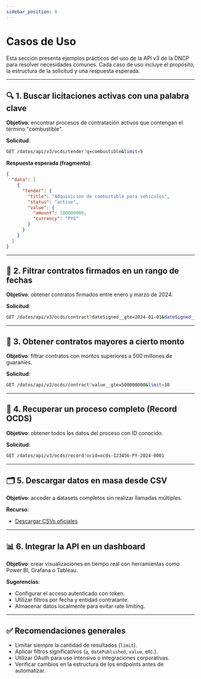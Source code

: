 ```yaml
---
sidebar_position: 8
---
```


# Casos de Uso

Esta sección presenta ejemplos prácticos del uso de la API v3 de la DNCP para resolver necesidades comunes. Cada caso de uso incluye el propósito, la estructura de la solicitud y una respuesta esperada.

---

## 🔍 1. Buscar licitaciones activas con una palabra clave

**Objetivo**: encontrar procesos de contratación activos que contengan el término "combustible".

**Solicitud**:
```bash
GET /datos/api/v3/ocds/tender?q=combustible&limit=5
```

**Respuesta esperada (fragmento)**:
```json
{
  "data": [
    {
      "tender": {
        "title": "Adquisición de combustible para vehículos",
        "status": "active",
        "value": {
          "amount": 100000000,
          "currency": "PYG"
        }
      }
    }
  ]
}
```

---

## 📅 2. Filtrar contratos firmados en un rango de fechas

**Objetivo**: obtener contratos firmados entre enero y marzo de 2024.

**Solicitud**:
```bash
GET /datos/api/v3/ocds/contract?dateSigned__gte=2024-01-01&dateSigned__lte=2024-03-31&limit=10
```

---

## 💸 3. Obtener contratos mayores a cierto monto

**Objetivo**: filtrar contratos con montos superiores a 500 millones de guaraníes.

**Solicitud**:
```bash
GET /datos/api/v3/ocds/contract?value__gte=500000000&limit=10
```

---

## 🧾 4. Recuperar un proceso completo (Record OCDS)

**Objetivo**: obtener todos los datos del proceso con ID conocido.

**Solicitud**:
```bash
GET /datos/api/v3/ocds/record?ocid=ocds-123456-PY-2024-0001
```

---

## 🗂️ 5. Descargar datos en masa desde CSV

**Objetivo**: acceder a datasets completos sin realizar llamadas múltiples.

**Recurso**:
- [Descargar CSVs oficiales](https://www.contrataciones.gov.py/datos/api/v3/doc/)

---

## 📊 6. Integrar la API en un dashboard

**Objetivo**: crear visualizaciones en tiempo real con herramientas como Power BI, Grafana o Tableau.

**Sugerencias**:
- Configurar el acceso autenticado con token.
- Utilizar filtros por fecha y entidad contratante.
- Almacenar datos localmente para evitar rate limiting.

---

## ✅ Recomendaciones generales

- Limitar siempre la cantidad de resultados (`limit`).
- Aplicar filtros significativos (`q`, `datePublished`, `value`, etc.).
- Utilizar OAuth para uso intensivo o integraciones corporativas.
- Verificar cambios en la estructura de los endpoints antes de automatizar.

